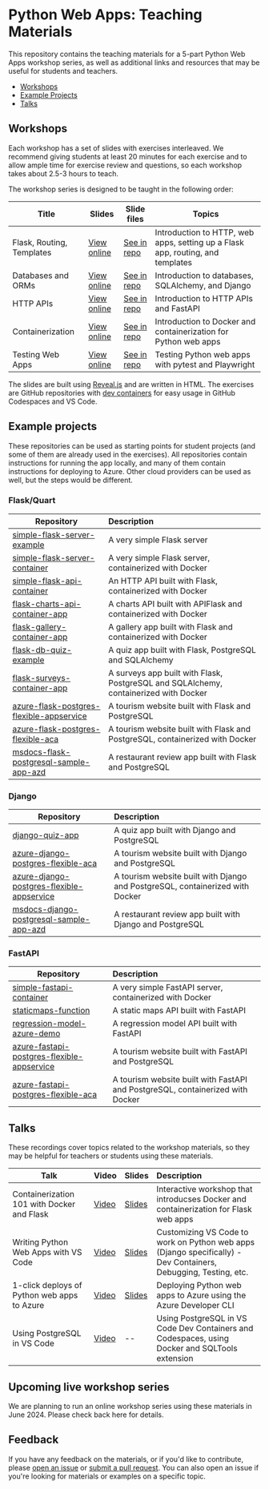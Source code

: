 # Python Web Apps: Teaching Materials

This repository contains the teaching materials for a 5-part Python Web Apps workshop series,
as well as additional links and resources that may be useful for students and teachers.

* [Workshops](#workshops)
* [Example Projects](#example-projects)
* [Talks](#talks)

## Workshops

Each workshop has a set of slides with exercises interleaved.
We recommend giving students at least 20 minutes for each exercise and to allow ample time for exercise review and questions,
so each workshop takes about 2.5-3 hours to teach.

The workshop series is designed to be taught in the following order:

| Title   | Slides | Slide files | Topics |
| ------- | ------ | ----------- | ------ |
| Flask, Routing, Templates | [View online](https://pamelafox.github.io/python-web-apps/flask-web-apps-workshop/) | [See in repo](/flask-web-apps-workshop/) | Introduction to HTTP, web apps, setting up a Flask app, routing, and templates |
| Databases and ORMs | [View online](https://pamelafox.github.io/python-web-apps/db-web-apps-workshop/) | [See in repo](/db-web-apps-workshop/) |  Introduction to databases, SQLAlchemy, and Django |
| HTTP APIs| [View online](https://pamelafox.github.io/python-web-apps/http-apis-workshop/) | [See in repo](/http-apis-workshop/) | Introduction to HTTP APIs and FastAPI |
| Containerization | [View online](https://pamelafox.github.io/python-web-apps/containers-workshop/) | [See in repo](/containers-workshop/) | Introduction to Docker and containerization for Python web apps |
| Testing Web Apps | [View online](https://pamelafox.github.io/python-web-apps/testing-web-apps-workshop/) | [See in repo](/testing-web-apps-workshop/)  | Testing Python web apps with pytest and Playwright |

The slides are built using [Reveal.js](https://revealjs.com/) and are written in HTML.
The exercises are GitHub repositories with [dev containers](https://code.visualstudio.com/docs/devcontainers/containers)
for easy usage in GitHub Codespaces and VS Code.

## Example projects

These repositories can be used as starting points for student projects (and some of them are already used in the exercises).
All repositories contain instructions for running the app locally, and many of them contain instructions for deploying to Azure.
Other cloud providers can be used as well, but the steps would be different.

### Flask/Quart

| Repository    | Description  |
| ------------- |:-------------|
| [simple-flask-server-example](https://github.com/pamelafox/simple-flask-server-example) | A very simple Flask server |
| [simple-flask-server-container](https://github.com/pamelafox/simple-flask-server-container) | A very simple Flask server, containerized with Docker |
| [simple-flask-api-container](https://github.com/pamelafox/simple-flask-api-container) | An HTTP API built with Flask, containerized with Docker |
| [flask-charts-api-container-app](https://github.com/pamelafox/flask-charts-api-container-app) | A charts API built with APIFlask and containerized with Docker |
| [flask-gallery-container-app](https://github.com/pamelafox/flask-gallery-container-app) | A gallery app built with Flask and containerized with Docker |
| [flask-db-quiz-example](https://github.com/pamelafox/flask-db-quiz-example) | A quiz app built with Flask, PostgreSQL and SQLAlchemy |
| [flask-surveys-container-app](https://github.com/pamelafox/flask-surveys-container-app) | A surveys app built with Flask, PostgreSQL and SQLAlchemy, containerized with Docker |
| [azure-flask-postgres-flexible-appservice](https://github.com/Azure-Samples/azure-flask-postgres-flexible-appservice) | A tourism website built with Flask and PostgreSQL |
| [azure-flask-postgres-flexible-aca](https://github.com/Azure-Samples/azure-flask-postgres-flexible-aca) | A tourism website built with Flask and PostgreSQL, containerized with Docker |
| [msdocs-flask-postgresql-sample-app-azd](https://github.com/pamelafox/msdocs-flask-postgresql-sample-app-azd)     | A restaurant review app built with Flask and PostgreSQL |

### Django

| Repository    | Description  |
| ------------- |:-------------|
| [django-quiz-app](https://github.com/pamelafox/django-quiz-app) | A quiz app built with Django and PostgreSQL |
| [azure-django-postgres-flexible-aca](https://github.com/Azure-Samples/azure-django-postgres-flexible-aca) | A tourism website built with Django and PostgreSQL |
| [azure-django-postgres-flexible-appservice](https://github.com/Azure-Samples/azure-django-postgres-flexible-appservice) | A tourism website built with Django and PostgreSQL, containerized with Docker |
| [msdocs-django-postgresql-sample-app-azd](https://github.com/pamelafox/msdocs-django-postgresql-sample-app-azd)     | A restaurant review app built with Django and PostgreSQL |

### FastAPI

| Repository    | Description  |
| ------------- |:-------------|
| [simple-fastapi-container](https://github.com/pamelafox/simple-fastapi-container) | A very simple FastAPI server, containerized with Docker |
| [staticmaps-function](https://github.com/pamelafox/staticmaps-function) | A static maps API built with FastAPI |
| [regression-model-azure-demo](https://github.com/pamelafox/regression-model-azure-demo)     | A regression model API built with FastAPI |
| [azure-fastapi-postgres-flexible-appservice](https://github.com/Azure-Samples/azure-fastapi-postgres-flexible-appservice) | A tourism website built with FastAPI and PostgreSQL |
| [azure-fastapi-postgres-flexible-aca](https://github.com/Azure-Samples/azure-fastapi-postgres-flexible-aca) | A tourism website built with FastAPI and PostgreSQL, containerized with Docker |

## Talks

These recordings cover topics related to the workshop materials, so they may be helpful for teachers or students using these materials.

| Talk    | Video  | Slides | Description  |
| ------------- |:-------------| :-----| :-----|
| Containerization 101 with Docker and Flask | [Video](https://www.youtube.com/watch?v=87iqvFFaX6U) | [Slides](https://pamelafox.github.io/my-py-talks/flaskcontainers/) | Interactive workshop that introducses Docker and containerization for Flask web apps |
| Writing Python Web Apps with VS Code | [Video](https://www.youtube.com/watch?v=AO9yHm8zKsk) | [Slides](https://pamelafox.github.io/my-py-talks/python-apps-vscode/) | Customizing VS Code to work on Python web apps (Django specifically) - Dev Containers, Debugging, Testing, etc.
| 1-click deploys of Python web apps to Azure | [Video](https://www.youtube.com/watch?v=XeDwYnuuTWI) | [Slides](https://pamelafox.github.io/my-py-talks/iac-deploys/) | Deploying Python web apps to Azure using the Azure Developer CLI |
| Using PostgreSQL in VS Code | [Video](https://www.youtube.com/watch?v=JTHTWp9DIZQ&t=93s) | -- | Using PostgreSQL in VS Code Dev Containers and Codespaces, using Docker and SQLTools extension |

## Upcoming live workshop series

We are planning to run an online workshop series using these materials in June 2024. Please check back here for details.

## Feedback

If you have any feedback on the materials, or if you'd like to contribute, please [open an issue](/issues) or [submit a pull request](/pulls). You can also open an issue if you're looking for materials or examples on a specific topic.